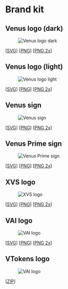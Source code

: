 # Brand kit

## Venus logo (dark)

<figure><img src=".gitbook/assets/brand_kit/logo_black/preview.png" alt="Venus logo dark"><figcaption></figcaption></figure>

[[SVG](.gitbook/assets/brand_kit/logo_black/venus_logo_black.svg)] [[PNG](.gitbook/assets/brand_kit/logo_black/venus_logo_black.png)] [[PNG 2x](.gitbook/assets/brand_kit/logo_black/venus_logo_black_2x.png)]

## Venus logo (light)

<figure><img src=".gitbook/assets/brand_kit/logo_white/preview.png" alt="Venus logo light"><figcaption></figcaption></figure>

[[SVG](.gitbook/assets/brand_kit/logo_white/venus_logo_white.svg)] [[PNG](.gitbook/assets/brand_kit/logo_white/venus_logo_white.png)] [[PNG 2x](.gitbook/assets/brand_kit/logo_white/venus_logo_white_2x.png)]

## Venus sign

<figure><img src=".gitbook/assets/brand_kit/sign/preview.png" alt="Venus sign"><figcaption></figcaption></figure>

[[SVG](.gitbook/assets/brand_kit/sign/venus_sign.svg)] [[PNG](.gitbook/assets/brand_kit/sign/venus_sign.png)] [[PNG 2x](.gitbook/assets/brand_kit/sign/venus_sign_2x.png)]

## Venus Prime sign

<figure><img src=".gitbook/assets/brand_kit/sign_Prime/preview.png" alt="Venus Prime sign"><figcaption></figcaption></figure>

[[SVG](.gitbook/assets/brand_kit/sign_Prime/venus_sign_Prime.svg)] [[PNG](.gitbook/assets/brand_kit/sign_Prime/venus_sign_Prime.png)] [[PNG 2x](.gitbook/assets/brand_kit/sign_Prime/venus_sign_Prime_2x.png)]

## XVS logo

<figure><img src=".gitbook/assets/brand_kit/XVS/preview.png" alt="XVS logo"><figcaption></figcaption></figure>

[[SVG](.gitbook/assets/brand_kit/XVS/XVS.svg)] [[PNG](.gitbook/assets/brand_kit/XVS/XVS.png)] [[PNG 2x](.gitbook/assets/brand_kit/XVS/XVS_2x.png)]

## VAI logo

<figure><img src=".gitbook/assets/brand_kit/VAI/preview.png" alt="VAI logo"><figcaption></figcaption></figure>

[[SVG](.gitbook/assets/brand_kit/VAI/VAI.svg)] [[PNG](.gitbook/assets/brand_kit/VAI/VAI.png)] [[PNG 2x](.gitbook/assets/brand_kit/VAI/VAI_2x.png)]

## VTokens logo

<figure><img src=".gitbook/assets/brand_kit/vTokens/preview.png" alt="VAI logo"><figcaption></figcaption></figure>

[[ZIP](.gitbook/assets/brand_kit/vTokens/vTokens_set.zip)]
